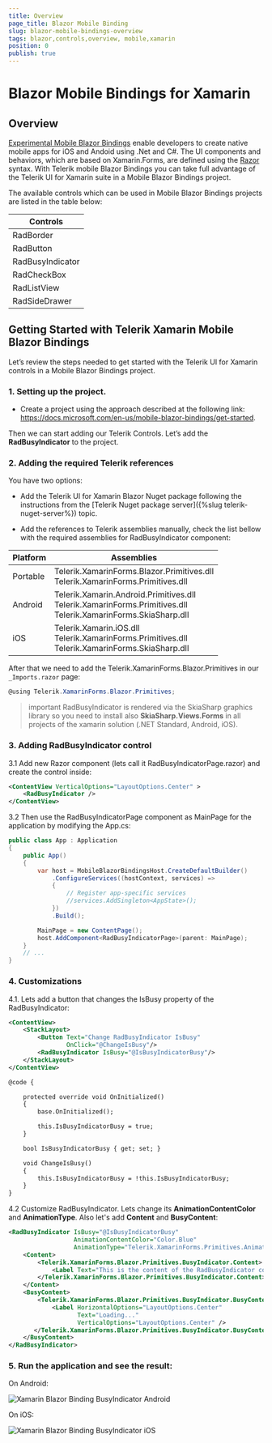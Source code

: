 ```yaml
---
title: Overview
page_title: Blazor Mobile Binding
slug: blazor-mobile-bindings-overview
tags: blazor,controls,overview, mobile,xamarin
position: 0
publish: true
---
```


# Blazor Mobile Bindings for Xamarin

## Overview

[Experimental Mobile Blazor Bindings](https://docs.microsoft.com/en-us/mobile-blazor-bindings/) enable developers to create native mobile apps for iOS and Andoid using .Net and C#. The UI components and behaviors, which are based on Xamarin.Forms, are defined using the [Razor](https://docs.microsoft.com/en-us/aspnet/core/mvc/views/razor?view=aspnetcore-3.1) syntax. 
With Telerik mobile Blazor Bindings you can take full advantage of the Telerik UI for Xamarin suite in a Mobile Blazor Bindings project. 

The available controls which can be used in Mobile Blazor Bindings projects are listed in the table below: 

| Controls |
| -------- |
| RadBorder |
| RadButton |
| RadBusyIndicator |
| RadCheckBox |
| RadListView |
| RadSideDrawer |

## Getting Started with Telerik Xamarin Mobile Blazor Bindings

Let’s review the steps needed to get started with the Telerik UI for Xamarin controls in a Mobile Blazor Bindings project.

### 1. Setting up the project.

* Create a project using the approach described at the following link: https://docs.microsoft.com/en-us/mobile-blazor-bindings/get-started. 

Then we can start adding our Telerik Controls. 
Let’s add the **RadBusyIndicator** to the project.


### 2. Adding the required Telerik references

You have two options:

*	Add the Telerik UI for Xamarin Blazor Nuget package following the instructions from the [Telerik Nuget package server]({%slug telerik-nuget-server%}) topic.

*	Add the references to Telerik assemblies manually, check the list bellow with the required assemblies for RadBusyIndicator component:

| Platform | Assemblies |
| -------- | ---------- |
| Portable | Telerik.XamarinForms.Blazor.Primitives.dll<br/>Telerik.XamarinForms.Primitives.dll |
| Android  | Telerik.Xamarin.Android.Primitives.dll<br/>Telerik.XamarinForms.Primitives.dll<br /> Telerik.XamarinForms.SkiaSharp.dll |
| iOS      | Telerik.Xamarin.iOS.dll <br/>Telerik.XamarinForms.Primitives.dll<br/>Telerik.XamarinForms.SkiaSharp.dll |

After that we need to add the Telerik.XamarinForms.Blazor.Primitives in our `_Imports.razor` page:

```C#
@using Telerik.XamarinForms.Blazor.Primitives;
```

>important RadBusyIndicator is rendered via the SkiaSharp graphics library so you need to install also **SkiaSharp.Views.Forms** in all projects of the xamarin solution (.NET Standard, Android, iOS).

### 3. Adding RadBusyIndicator control
	
3.1 Add new Razor component (lets call it RadBusyIndicatorPage.razor) and create the control inside:
		
```XML
<ContentView VerticalOptions="LayoutOptions.Center" >
	<RadBusyIndicator />
</ContentView>
```
	
3.2 Then use the RadBusyIndicatorPage component as MainPage for the application by modifying the App.cs:

```C#
public class App : Application
{
    public App()
    {
        var host = MobileBlazorBindingsHost.CreateDefaultBuilder()
            .ConfigureServices((hostContext, services) =>
            {
                // Register app-specific services
                //services.AddSingleton<AppState>();
            })
            .Build();

        MainPage = new ContentPage();
        host.AddComponent<RadBusyIndicatorPage>(parent: MainPage);
    }
    // ...
}
```

### 4. Customizations

4.1. Lets add a button that changes the IsBusy property of the RadBusyIndicator:
	
```XML
<ContentView>
	<StackLayout>
		<Button Text="Change RadBusyIndicator IsBusy" 
				OnClick="@ChangeIsBusy"/>
		<RadBusyIndicator IsBusy="@IsBusyIndicatorBusy"/>
	</StackLayout>
</ContentView>

@code {

	protected override void OnInitialized()
	{
		base.OnInitialized();

		this.IsBusyIndicatorBusy = true;
	}

	bool IsBusyIndicatorBusy { get; set; }

	void ChangeIsBusy()
	{
		this.IsBusyIndicatorBusy = !this.IsBusyIndicatorBusy;
	}
}
```

4.2 Customize RadBusyIndicator. Lets change its **AnimationContentColor** and **AnimationType**. Also let's add **Content** and **BusyContent**:
	
```XML
<RadBusyIndicator IsBusy="@IsBusyIndicatorBusy"	
				  AnimationContentColor="Color.Blue"                 
				  AnimationType="Telerik.XamarinForms.Primitives.AnimationType.Animation4">
    <Content>
        <Telerik.XamarinForms.Blazor.Primitives.BusyIndicator.Content>
            <Label Text="This is the content of the RadBusyIndicator control displayed when the indicator is not busy." />
        </Telerik.XamarinForms.Blazor.Primitives.BusyIndicator.Content>
    </Content>
    <BusyContent>
        <Telerik.XamarinForms.Blazor.Primitives.BusyIndicator.BusyContent>
            <Label HorizontalOptions="LayoutOptions.Center"
                   Text="Loading..."
                   VerticalOptions="LayoutOptions.Center" />
       </Telerik.XamarinForms.Blazor.Primitives.BusyIndicator.BusyContent>
    </BusyContent>
</RadBusyIndicator>
```

### 5. Run the application and see the result:

On Android:

![Xamarin Blazor Binding BusyIndicator Android](images/busyindicator-blazor-xamarin-android.png "Xamarin Blazor Binding BusyIndicator")

On iOS:

![Xamarin Blazor Binding BusyIndicator iOS](images/busyindicator-blazor-xamarin-iOS.png "Xamarin Blazor Binding BusyIndicator")
